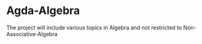 # Agda-Algebra

The project will include various topics in Algebra and not restricted to Non-Associative-Algebra
